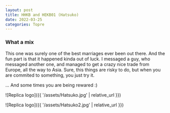 ```yaml
---
layout: post
title: HHKB and HEKB01 (Hatsuko)
date: 2022-03-25
categories: Topre
---
```


### What a mix
  This one was surely one of the best marriages ever been out there. And the fun part is that it happened kinda out of luck. I messaged a guy, who messaged another one, and managed to get a crazy nice trade from Europe, all the way to Asia.
  Sure, this things are risky to do, but when you are commited to something, you just try it.

  ... And some times you are being rewared :)

 ![Replica logo]({{ '/assets/Hatsuko.jpg' | relative_url }})

 ![Replica logo]({{ '/assets/Hatsuko2.jpg' | relative_url }})

